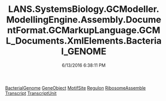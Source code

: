 ﻿---
title: LANS.SystemsBiology.GCModeller.ModellingEngine.Assembly.DocumentFormat.GCMarkupLanguage.GCML_Documents.XmlElements.Bacterial_GENOME
date: 6/13/2016 6:38:11 PM
---

[BacterialGenome](T-LANS.SystemsBiology.GCModeller.ModellingEngine.Assembly.DocumentFormat.GCMarkupLanguage.GCML_Documents.XmlElements.Bacterial_GENOME.BacterialGenome.html)
[GeneObject](T-LANS.SystemsBiology.GCModeller.ModellingEngine.Assembly.DocumentFormat.GCMarkupLanguage.GCML_Documents.XmlElements.Bacterial_GENOME.GeneObject.html)
[MotifSite](T-LANS.SystemsBiology.GCModeller.ModellingEngine.Assembly.DocumentFormat.GCMarkupLanguage.GCML_Documents.XmlElements.Bacterial_GENOME.MotifSite.html)
[Regulon](T-LANS.SystemsBiology.GCModeller.ModellingEngine.Assembly.DocumentFormat.GCMarkupLanguage.GCML_Documents.XmlElements.Bacterial_GENOME.Regulon.html)
[RibosomeAssemble](T-LANS.SystemsBiology.GCModeller.ModellingEngine.Assembly.DocumentFormat.GCMarkupLanguage.GCML_Documents.XmlElements.Bacterial_GENOME.RibosomeAssemble.html)
[Transcript](T-LANS.SystemsBiology.GCModeller.ModellingEngine.Assembly.DocumentFormat.GCMarkupLanguage.GCML_Documents.XmlElements.Bacterial_GENOME.Transcript.html)
[TranscriptUnit](T-LANS.SystemsBiology.GCModeller.ModellingEngine.Assembly.DocumentFormat.GCMarkupLanguage.GCML_Documents.XmlElements.Bacterial_GENOME.TranscriptUnit.html)
